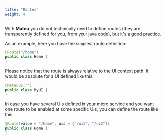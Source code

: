 ```yaml
---
title: "Routes"
weight: 4
---
```


With **Mateu** you do not technically need to define routes (they are transparently defined for you, from your java code), but it's a good practice.

As an example, here you have the simplest route definition:

```java
@Route("/home")
public class Home {
}
```

Please notice that the route is always relative to the UI context path. It would be absolute for a UI defined like this:

```java
@MateuUI("")
public class MyUI {
}
```

In case you have several UIs defined in your micro service and you want one route to be enabled at some specific UIs, 
you can define the route like this:

```java
@Route(value = "/home", uis = {"/ui1", "/ui2"})
public class Home {
}
```
